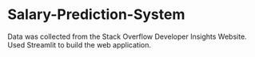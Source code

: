 # Salary-Prediction-System
Data was collected from the Stack Overflow Developer Insights Website.
Used Streamlit to build the web application.

